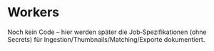 # Workers

Noch kein Code – hier werden später die Job‑Spezifikationen (ohne Secrets) für Ingestion/Thumbnails/Matching/Exporte dokumentiert.

